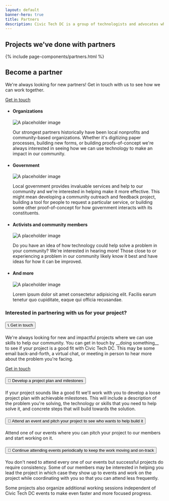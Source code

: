 ```yaml
---
layout: default
banner-hero: true
title: Partners
description: Civic Tech DC is a group of technologists and advocates who volunteer their skills and time to improve community conditions and local civic issues. We partner with local nonprofits, community-based organizations, and government to help them solve problems using technology.
---
```


## Projects we've done with partners

{% include page-components/partners.html %}

## Become a partner

We're always looking for new partners! Get in touch with us to see how we can work together.

<a href="mailto:hello@civictechdc.org" target="_blank" class="usa-button">Get in touch</a>

<div class="grid-container display-flex flex-column measure-6">
<div class="grid-row grid-gap-lg">
        <ul class="usa-card-group usa-list">
            <li class="usa-card tablet-lg:grid-col-6 grid-col-6">
                <div class="usa-card__container">
                <div class="usa-card__header">
                    <h4 class="usa-card__heading">Organizations</h4>
                </div>
                <div class="usa-card__media">
                    <div class="usa-card__img">
                    <img
                        src="https://designsystem.digital.gov/img/introducing-uswds-2-0/built-to-grow--alt.jpg"
                        alt="A placeholder image"
                    />
                    </div>
                </div>
                <div class="usa-card__body">
                    <p>
        Our strongest partners historically have been local nonprofits and community-based organizations. Whether it's digitizing paper processes, building new forms, or building proofs-of-concept we're always interested in seeing how we can use technology to make an impact in our community.
                    </p>
                </div>
                </div>
            </li>
            <li class="usa-card tablet-lg:grid-col-6 grid-col-6">
                <div class="usa-card__container">
                <div class="usa-card__header">
                    <h4 class="usa-card__heading">Government</h4>
                </div>
                <div class="usa-card__media">
                    <div class="usa-card__img">
                    <img
                        src="https://designsystem.digital.gov/img/introducing-uswds-2-0/built-to-grow--alt.jpg"
                        alt="A placeholder image"
                    />
                    </div>
                </div>
                <div class="usa-card__body">
                    <p>
        Local government provides invaluable services and help to our community and we're interested in helping make it more effective. This might mean developing a community outreach and feedback project, building a tool for people to request a particular service, or building some other proof-of-concept for how government interacts with its constituents.
                    </p>
                </div>
                </div>
            </li>
            <li class="usa-card tablet-lg:grid-col-6 grid-col-6">
                <div class="usa-card__container">
                <div class="usa-card__header">
                    <h4 class="usa-card__heading">Activists and community members</h4>
                </div>
                <div class="usa-card__media">
                    <div class="usa-card__img">
                    <img
                        src="https://designsystem.digital.gov/img/introducing-uswds-2-0/built-to-grow--alt.jpg"
                        alt="A placeholder image"
                    />
                    </div>
                </div>
                <div class="usa-card__body">
                    <p>
        Do you have an idea of how technology could help solve a problem in your community? We're interested in hearing more! Those close to or experiencing a problem in our community likely know it best and have ideas for how it can be improved.
                    </p>
                </div>
                </div>
            </li>
            <li class="usa-card tablet-lg:grid-col-6 grid-col-6">
                <div class="usa-card__container">
                <div class="usa-card__header">
                    <h4 class="usa-card__heading">And more</h4>
                </div>
                <div class="usa-card__media">
                    <div class="usa-card__img">
                    <img
                        src="https://designsystem.digital.gov/img/introducing-uswds-2-0/built-to-grow--alt.jpg"
                        alt="A placeholder image"
                    />
                    </div>
                </div>
                <div class="usa-card__body">
                    <p>
                    Lorem ipsum dolor sit amet consectetur adipisicing elit. Facilis earum
                    tenetur quo cupiditate, eaque qui officia recusandae.
                    </p>
                </div>
                </div>
            </li>
        </ul>
    </div>
</div>

### Interested in partnering with us for your project?

<div class="usa-accordion usa-accordion--multiselectable" data-allow-multiple>
  <h4 class="usa-accordion__heading">
    <button
      type="button"
      class="usa-accordion__button"
      aria-expanded="true"
      aria-controls="m-a1"
    >
      📞 Get in touch
    </button>
  </h4>
  <div id="m-a1" class="usa-accordion__content usa-prose">
    <p>
            We're always looking for new and impactful projects where we can use skills to help our community. You can get in touch by __doing something__ to see if your project is a good fit with Civic Tech DC. This may be some email back-and-forth, a virtual chat, or meeting in person to hear more about the problem you're facing.
    </p>
    <a href="mailto:hello@civictechdc.org" target="_blank" class="usa-button">Get in touch</a>
  </div>
  <h4 class="usa-accordion__heading">
    <button
      type="button"
      class="usa-accordion__button"
      aria-expanded="false"
      aria-controls="m-a2"
    >
      📜 Develop a project plan and milestones
    </button>
  </h4>
  <div id="m-a2" class="usa-accordion__content usa-prose">
    <p>
            If your project sounds like a good fit we'll work with you to develop a loose project plan with achievable milestones. This will include a description of the problem you're solving, the technology or skills that you need to help solve it, and concrete steps that will build towards the solution.
    </p>
  </div>
  <h4 class="usa-accordion__heading">
    <button
      type="button"
      class="usa-accordion__button"
      aria-expanded="false"
      aria-controls="m-a3"
    >
      🎤 Attend an event and pitch your project to see who wants to help build it
    </button>
  </h4>
  <div id="m-a3" class="usa-accordion__content usa-prose">
    <p>
            Attend one of our events where you can pitch your project to our members and start working on it.
    </p>
  </div>
  <h4 class="usa-accordion__heading">
    <button
      type="button"
      class="usa-accordion__button"
      aria-expanded="false"
      aria-controls="m-a4"
    >
      🏁 Continue attending events periodically to keep the work moving and on-track
    </button>
  </h4>
  <div id="m-a4" class="usa-accordion__content usa-prose">
    <p>
            You don't need to attend every one of our events but successful projects do require consistency. Some of our members may be interested in helping you lead the project in which case they show up to events and work on the project while coordinating with you so that you can attend less frequently.
    </p>
    <p>
            Some projects also organize additional working sessions independent of Civic Tech DC events to make even faster and more focused progress.
    </p>

  </div>
</div>
